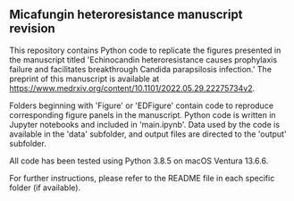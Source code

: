 ## Micafungin heteroresistance manuscript revision

This repository contains Python code to replicate the figures presented in the manuscript titled 'Echinocandin heteroresistance causes prophylaxis failure and facilitates breakthrough Candida parapsilosis infection.' The preprint of this manuscript is available at https://www.medrxiv.org/content/10.1101/2022.05.29.22275734v2.

Folders beginning with 'Figure' or 'EDFigure' contain code to reproduce corresponding figure panels in the manuscript. Python code is written in Jupyter notebooks and included in 'main.ipynb'. Data used by the code is available in the 'data' subfolder, and output files are directed to the 'output' subfolder.

All code has been tested using Python 3.8.5 on macOS Ventura 13.6.6.

For further instructions, please refer to the README file in each specific folder (if available).
